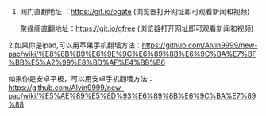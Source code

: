 1.  网门直翻地址 ：https://git.io/ogate (浏览器打开网址即可观看新闻和视频)

    聚缘阁直翻地址：https://git.io/gfree (浏览器打开网址即可观看新闻和视频)


2.如果你是ipad,可以用苹果手机翻墙方法：https://github.com/Alvin9999/new-pac/wiki/%E8%8B%B9%E6%9E%9C%E6%89%8B%E6%9C%BA%E7%BF%BB%E5%A2%99%E8%BD%AF%E4%BB%B6

如果你是安卓平板，可以用安卓手机翻墙方法：https://github.com/Alvin9999/new-pac/wiki/%E5%AE%89%E5%8D%93%E6%89%8B%E6%9C%BA%E7%89%88